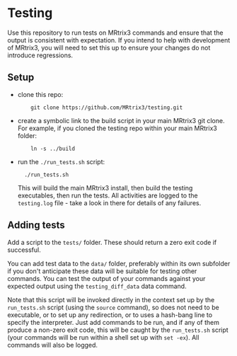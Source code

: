 # Testing

Use this repository to run tests on MRtrix3 commands and ensure that the output is consistent with expectation. If you intend to help with development of MRtrix3, you will need to set this up to ensure your changes do not introduce regressions. 

## Setup

- clone this repo:
    
          git clone https://github.com/MRtrix3/testing.git

- create a symbolic link to the build script in your main MRtrix3 git clone. For example, if you cloned the testing repo within your main MRtrix3 folder:
    
          ln -s ../build

- run the `./run_tests.sh` script:

        ./run_tests.sh
        
    This will build the main MRtrix3 install, then build the testing executables,
    then run the tests. All activities are logged to the `testing.log` file - take
    a look in there for details of any failures.


## Adding tests
 
Add a script to the `tests/` folder. These should return a zero exit code if
successful.

You can add test data to the `data/` folder, preferably within its own
subfolder if you don't anticipate these data will be suitable for testing other
commands. You can test the output of your commands against your expected output
using the `testing_diff_data` data command.

Note that this script will be invoked directly in the context set up by the
`run_tests.sh` script (using the `source` command), so does not need to be
executable, or to set up any redirection, or to uses a hash-bang line to
specify the interpreter.  Just add commands to be run, and if any of them
produce a non-zero exit code, this will be caught by the `run_tests.sh` script
(your commands will be run within a shell set up with `set -ex`). All commands
will also be logged.


